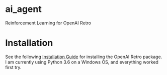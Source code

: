# ai_agent
Reinforcement Learning for OpenAI Retro

# Installation
See the following [Installation Guide](https://github.com/openai/retro/) for installing the OpenAI Retro package.
I am currently using Python 3.6 on a Windows OS, and everything worked first try.
